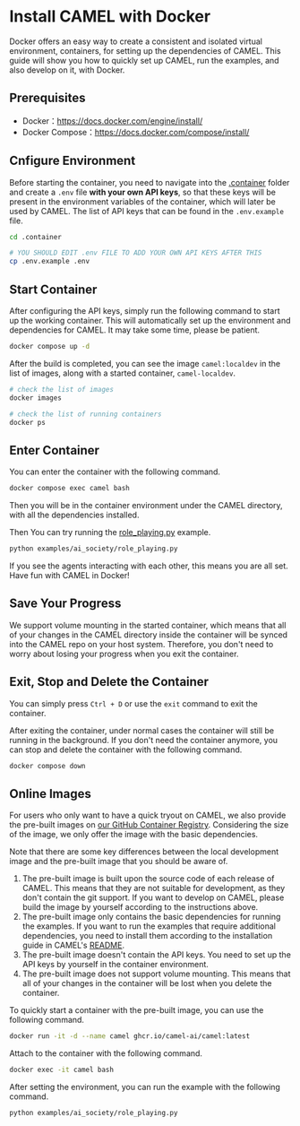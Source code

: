 # Install CAMEL with Docker

Docker offers an easy way to create a consistent and isolated virtual
environment, containers, for setting up the dependencies of CAMEL. This guide
will show you how to quickly set up CAMEL, run the examples, and also
develop on it, with Docker.

## Prerequisites
- Docker：https://docs.docker.com/engine/install/
- Docker Compose：https://docs.docker.com/compose/install/

## Cnfigure Environment
Before starting the container, you need to navigate into the
[.container](../.container) folder and create a `.env` file **with your own 
API 
keys**, so that these keys will be present in the environment variables of 
the container, which will later be used by CAMEL. The list of API keys that 
can be found in the `.env.example` file.

```bash
cd .container

# YOU SHOULD EDIT .env FILE TO ADD YOUR OWN API KEYS AFTER THIS
cp .env.example .env
```

## Start Container
After configuring the API keys, simply run the following command to start 
up the working container. This will automatically set up the environment and
dependencies for CAMEL. It may take some time, please be patient.

```bash
docker compose up -d
```

After the build is completed, you can see the image `camel:localdev` in the 
list of images, along with a started container, `camel-localdev`.

```bash
# check the list of images
docker images

# check the list of running containers
docker ps
```

## Enter Container
You can enter the container with the following command.

```bash
docker compose exec camel bash
```

Then you will be in the container environment under the CAMEL directory, with
all the dependencies installed.

Then You can try running the 
[role_playing.py](../examples/ai_society/role_playing.py)
example.

```bash
python examples/ai_society/role_playing.py
```

If you see the agents interacting with each other, this means you are all set.
Have fun with CAMEL in Docker!

## Save Your Progress
We support volume mounting in the started container, which means that all 
of your changes in the CAMEL directory inside the container will be synced 
into the CAMEL repo on your host system. Therefore, you don't need to worry
about losing your progress when you exit the container.

## Exit, Stop and Delete the Container
You can simply press `Ctrl + D` or use the `exit` command to exit the
container.

After exiting the container, under normal cases the container will still be 
running in the background. If you don't need the container anymore, you can 
stop and delete the container with the following command.

```bash
docker compose down
```

## Online Images
For users who only want to have a quick tryout on CAMEL, we also provide the 
pre-built images on
[our GitHub Container Registry](https://github.com/camel-ai/camel/pkgs/container/camel).
Considering the size of the image, we only offer the image with the basic 
dependencies.

Note that there are some key differences between the local development 
image and the pre-built image that you should be aware of.
1. The pre-built image is built upon the source code of each release of CAMEL. 
   This means that they are not suitable for development, as they don't 
   contain the git support. If you want to develop on CAMEL, please build 
   the image by yourself according to the instructions above.
2. The pre-built image only contains the basic dependencies for running the 
   examples. If you want to run the examples that require additional 
   dependencies, you need to install them according to the 
   installation guide in CAMEL's [README](../README.md).
3. The pre-built image doesn't contain the API keys. You need to set up the 
   API keys by yourself in the container environment.
4. The pre-built image does not support volume mounting. This means that all 
   of your changes in the container will be lost when you delete the container.

To quickly start a container with the pre-built image, you can use the
following command.

```bash
docker run -it -d --name camel ghcr.io/camel-ai/camel:latest
```

Attach to the container with the following command.

```bash
docker exec -it camel bash
```

After setting the environment, you can run the example with the following
command.

```bash
python examples/ai_society/role_playing.py
```